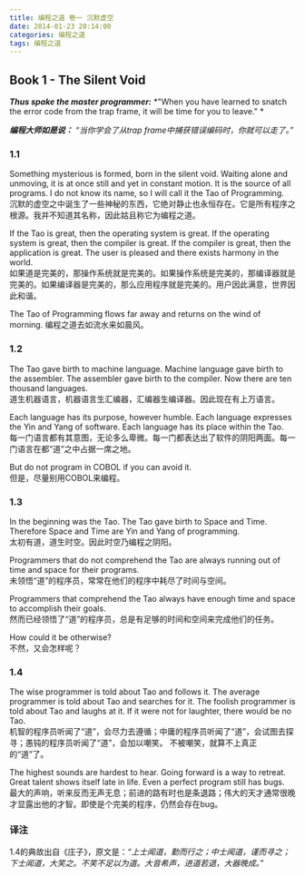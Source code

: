 ```yaml
---
title: 编程之道 卷一 沉默虚空
date: 2014-01-23 20:14:00
categories: 编程之道
tags: 编程之道
---
```


## Book 1 - The Silent Void ##

***Thus spake the master programmer:***
*"When you have learned to snatch the error code from the trap frame, it will be time for you to leave." *

***编程大师如是说：***
*“当你学会了从trap frame中捕获错误编码时，你就可以走了。”*

<!--more-->

### 1.1 ###

Something mysterious is formed, born in the silent void. Waiting alone and unmoving, it is at once still and yet in constant motion. It is the source of all programs. I do not know its name, so I will call it the Tao of Programming.  
沉默的虚空之中诞生了一些神秘的东西，它绝对静止也永恒存在。它是所有程序之根源。我并不知道其名称，因此姑且称它为编程之道。

If the Tao is great, then the operating system is great. If the operating system is great, then the compiler is great. If the compiler is great, then the application is great. The user is pleased and there exists harmony in the world.  
如果道是完美的，那操作系统就是完美的。如果操作系统是完美的，那编译器就是完美的。如果编译器是完美的，那么应用程序就是完美的。用户因此满意，世界因此和谐。

The Tao of Programming flows far away and returns on the wind of morning.
编程之道去如流水来如晨风。

### 1.2 ###

The Tao gave birth to machine language. Machine language gave birth to the assembler. The assembler gave birth to the compiler. Now there are ten thousand languages.  
道生机器语言，机器语言生汇编器，汇编器生编译器。因此现在有上万语言。

Each language has its purpose, however humble. Each language expresses the Yin and Yang of software. Each language has its place within the Tao.  
每一门语言都有其意图，无论多么卑微。每一门都表达出了软件的阴阳两面。每一门语言在都“道”之中占据一席之地。

But do not program in COBOL if you can avoid it.  
但是，尽量别用COBOL来编程。

### 1.3 ###

In the beginning was the Tao. The Tao gave birth to Space and Time. Therefore Space and Time are Yin and Yang of programming.  
太初有道，道生时空。因此时空乃编程之阴阳。

Programmers that do not comprehend the Tao are always running out of time and space for their programs.  
未领悟“道”的程序员，常常在他们的程序中耗尽了时间与空间。

Programmers that comprehend the Tao always have enough time and space to accomplish their goals.  
然而已经领悟了“道”的程序员，总是有足够的时间和空间来完成他们的任务。

How could it be otherwise?  
不然，又会怎样呢？

### 1.4 ###

The wise programmer is told about Tao and follows it. The average programmer is told about Tao and searches for it. The foolish programmer is told about Tao and laughs at it.
If it were not for laughter, there would be no Tao.   
机智的程序员听闻了“道”，会尽力去遵循；中庸的程序员听闻了“道”，会试图去探寻；愚钝的程序员听闻了“道”，会加以嘲笑。
不被嘲笑，就算不上真正的“道”了。

The highest sounds are hardest to hear. Going forward is a way to retreat. Great talent shows itself late in life. Even a perfect program still has bugs.  
最大的声响，听来反而无声无息；前进的路有时也是条退路；伟大的天才通常很晚才显露出他的才智。即使是个完美的程序，仍然会存在bug。

### 译注 ###

1.4的典故出自《庄子》，原文是：*“上士闻道，勤而行之；中士闻道，谨而寻之；下士闻道，大笑之。不笑不足以为道。大音希声，进道若退，大器晚成。”*
